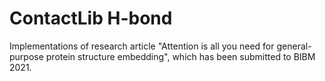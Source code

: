# ContactLib H-bond

Implementations of research article "Attention is all you need for general-purpose protein structure embedding", which has been submitted to BIBM 2021.
